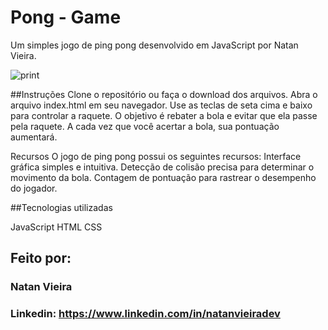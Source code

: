 # Pong - Game

Um simples jogo de ping pong desenvolvido em JavaScript por Natan Vieira.

![print](https://github.com/natanstark/pong-game/assets/132853635/3055f76d-0736-4a8b-96a5-7fb958816534)

##Instruções
Clone o repositório ou faça o download dos arquivos.
Abra o arquivo index.html em seu navegador.
Use as teclas de seta cima e baixo para controlar a raquete.
O objetivo é rebater a bola e evitar que ela passe pela raquete.
A cada vez que você acertar a bola, sua pontuação aumentará.

Recursos
O jogo de ping pong possui os seguintes recursos:
Interface gráfica simples e intuitiva.
Detecção de colisão precisa para determinar o movimento da bola.
Contagem de pontuação para rastrear o desempenho do jogador.

##Tecnologias utilizadas

JavaScript
HTML
CSS

## Feito por:

### Natan Vieira

### Linkedin: https://www.linkedin.com/in/natanvieiradev
